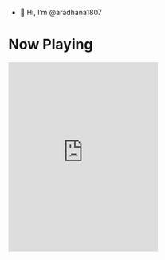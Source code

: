 - 👋 Hi, I’m @aradhana1807
# Now Playing
<iframe src="https://open.spotify.com/embed/track/2tgcrTiY6vDVxMw8OoeFZl" width="300" height="380" frameborder="0" allowtransparency="true" allow="encrypted-media"></iframe>
